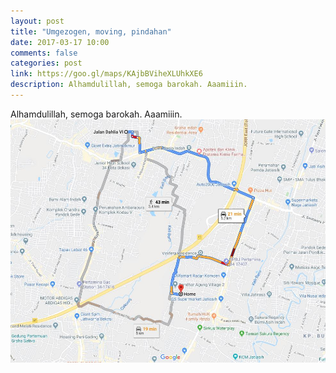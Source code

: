 ```yaml
---
layout: post
title: "Umgezogen, moving, pindahan"
date: 2017-03-17 10:00
comments: false
categories: post
link: https://goo.gl/maps/KAjbBViheXLUhkXE6
description: Alhamdulillah, semoga barokah. Aaamiiin.
---
```


Alhamdulillah, semoga barokah. Aaamiiin.
![Pindahan](/img/greentown3.0.jpg)
